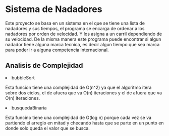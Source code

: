 <h1>Sistema de Nadadores</h1>

Este proyecto se basa en un sistema en el que se tiene una lista de nadadores y sus tiempos, el programa se encarga de ordenar a los nadadores por orden de velocidad. Y los asigna a un carril dependiendo de su velocidad. 
De la misma manera este programa puede encontrar si algun nadador tiene alguna marca tecnica, es decir algun tiempo que sea marca para poder ir a alguna competencia internacional. 

<h2>Analisis de Complejidad</h2>
<li>bubbleSort</li>

Esta funcion tiene una complejidad de O(n^2) ya que el algoritmo itera sobre dos ciclos, el de afuera que va O(n) iteraciones y el de afuera que va O(n) iteraciones. 

<li>busquedaBinaria</li> 

Esta funcino tiene una complejidad de O(log n) porque cada vez se va partiendo el arreglo en mitad y checando hasta que se parte en un punto en donde solo queda el valor que se busca. 
